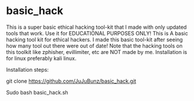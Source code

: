# basic_hack
This is a super basic ethical hacking tool-kit that I made with only updated tools that work. Use it for EDUCATIONAL PURPOSES ONLY!
This is A basic hacking tool kit for ethical hackers. I made this basic tool-kit after seeing how many tool out there were out of date! 
Note that the hacking tools on this toolkit like zphisher, evillimiter, etc are NOT made by me.
Installation is for linux preferably kali linux.


Installation steps: 

git clone https://github.com/JuJuBunz/basic_hack.git

Sudo bash basic_hack.sh
